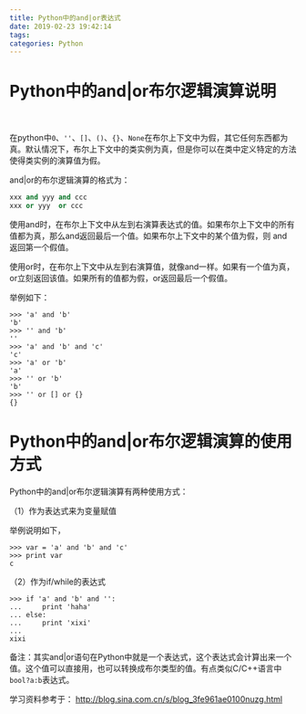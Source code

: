 ```yaml
---
title: Python中的and|or表达式
date: 2019-02-23 19:42:14
tags:
categories: Python
---
```


# Python中的and|or布尔逻辑演算说明      

在python中`0`、`''`、`[]`、`()`、`{}`、`None`在布尔上下文中为假，其它任何东西都为真。默认情况下，布尔上下文中的类实例为真，但是你可以在类中定义特定的方法使得类实例的演算值为假。

and|or的布尔逻辑演算的格式为：

```python
xxx and yyy and ccc
xxx or yyy  or ccc
```

使用and时，在布尔上下文中从左到右演算表达式的值。如果布尔上下文中的所有值都为真，那么and返回最后一个值。如果布尔上下文中的某个值为假，则 and 返回第一个假值。

使用or时，在布尔上下文中从左到右演算值，就像and一样。如果有一个值为真，or立刻返回该值。如果所有的值都为假，or返回最后一个假值。

举例如下：

    >>> 'a' and 'b'
    'b'
    >>> '' and 'b'
    ''
    >>> 'a' and 'b' and 'c'
    'c'
    >>> 'a' or 'b'
    'a'
    >>> '' or 'b'
    'b'
    >>> '' or [] or {}
    {}

# Python中的and|or布尔逻辑演算的使用方式

Python中的and|or布尔逻辑演算有两种使用方式：

（1）作为表达式来为变量赋值

举例说明如下，

    >>> var = 'a' and 'b' and 'c'
    >>> print var
    c

（2）作为if/while的表达式

    >>> if 'a' and 'b' and '':
    ...     print 'haha'
    ... else:
    ...     print 'xixi'       
    ... 
    xixi

备注：其实and|or语句在Python中就是一个表达式，这个表达式会计算出来一个值。这个值可以直接用，也可以转换成布尔类型的值。有点类似C/C++语言中`bool?a:b`表达式。

学习资料参考于：
http://blog.sina.com.cn/s/blog_3fe961ae0100nuzg.html
